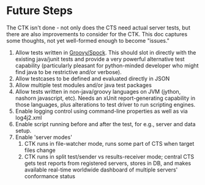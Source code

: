 # Future Steps

The CTK isn't done - not only does the CTS need actual server tests, but there are also improvements to consider for the CTK. This doc captures some thoughts, not yet well-formed enough to become "issues."

1. Allow tests written in [Groovy/Spock](https://code.google.com/p/spock/). This should slot in directly with the existing java/junit tests and provide a very powerful alternative test capability (particularly pleasant for python-minded developer who might find java to be restrictive and/or verbose).
2. Allow testcases to be defined and evaluated directly in JSON
2. Allow multiple test modules and/or java test packages
2. Allow tests written in non-java/groovy languages on JVM (jython, nashorn javascript, etc). Needs an xUnit report-generating capability in those languages, plus alterations to test driver to run scripting engines.
2. Enable logging control using command-line properties as well as via log4j2.xml
3. Enable script running before and after the test, for e.g., server and data setup.
4. Enable 'server modes'
	1. CTK runs in file-watcher mode, runs some part of CTS when target files change
	2. CTK runs in split test/sender vs results-receiver mode; central CTS gets test reports from registered servers, stores in DB, and makes available real-time worldwide dashboard of multiple servers' conformance status 
